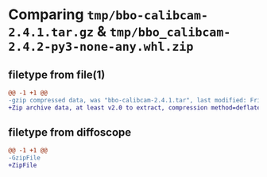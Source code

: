 # Comparing `tmp/bbo-calibcam-2.4.1.tar.gz` & `tmp/bbo_calibcam-2.4.2-py3-none-any.whl.zip`

## filetype from file(1)

```diff
@@ -1 +1 @@
-gzip compressed data, was "bbo-calibcam-2.4.1.tar", last modified: Fri Apr 26 05:46:51 2024, max compression
+Zip archive data, at least v2.0 to extract, compression method=deflate
```

## filetype from diffoscope

```diff
@@ -1 +1 @@
-GzipFile
+ZipFile
```

